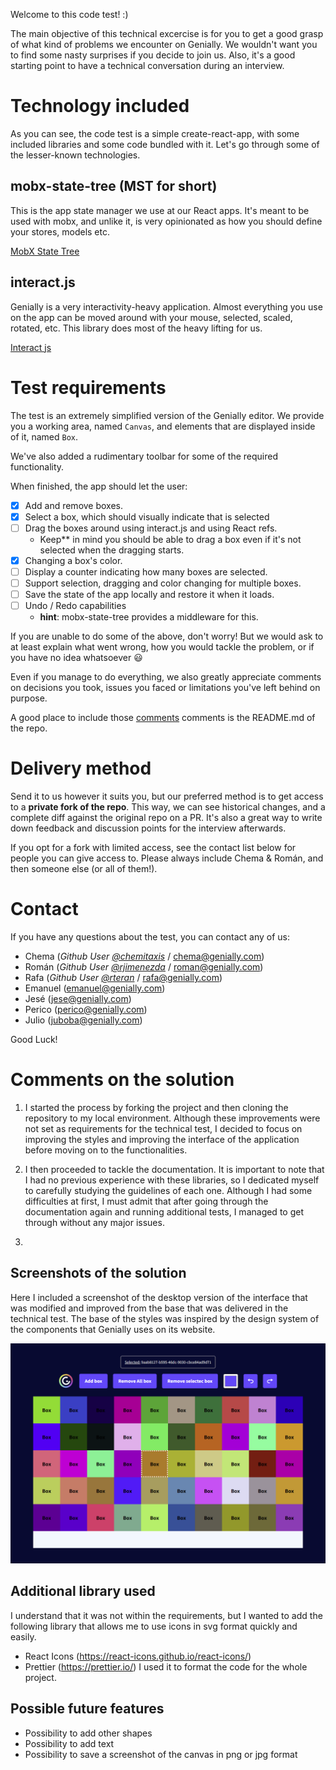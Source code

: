 Welcome to this code test! :)

The main objective of this technical excercise is for you to get a good grasp of what kind of problems we encounter on Genially. We wouldn't want you to find some nasty surprises if you decide to join us. Also, it's a good starting point to have a technical conversation during an interview. 

# Technology included

As you can see, the code test is a simple create-react-app, with some included libraries and some code bundled with it. Let's go through some of the lesser-known technologies.

## mobx-state-tree (MST for short)

This is the app state manager we use at our React apps. It's meant to be used with mobx, and unlike it, is very opinionated as how you should define your stores, models etc.

[MobX State Tree](https://github.com/mobxjs/mobx-state-tree)

## interact.js

Genially is a very interactivity-heavy application. Almost everything you use on the app can be moved around with your mouse, selected, scaled, rotated, etc. This library does most of the heavy lifting for us.

[Interact js](https://interactjs.io/)

# Test requirements

The test is an extremely simplified version of the Genially editor. We provide you a working area, named `Canvas`, and elements that are displayed inside of it, named `Box`.

We've also added a rudimentary toolbar for some of the required functionality.

When finished, the app should let the user:

- [X] Add and remove boxes.
- [X] Select a box, which should visually indicate that is selected
- [ ] Drag the boxes around using interact.js and using React refs.
  - Keep** in mind you should be able to drag a box even if it's not selected when the dragging starts.
- [X] Changing a box's color.
- [ ] Display a counter indicating how many boxes are selected.
- [ ] Support selection, dragging and color changing for multiple boxes.
- [ ] Save the state of the app locally and restore it when it loads.
- [ ] Undo / Redo capabilities
  - **hint**: mobx-state-tree provides a middleware for this.

If you are unable to do some of the above, don't worry! But we would ask to at least explain what went wrong, how you would tackle the problem, or if you have no idea whatsoever 😃 

Even if you manage to do everything, we also greatly appreciate comments on decisions you took, issues you faced or limitations you've left behind on purpose.

A good place to include those [comments](#comments-on-the-solution) comments is the README.md of the repo. 

# Delivery method

Send it to us however it suits you, but our preferred method is to get access to a **private fork of the repo**. This way, we can see historical changes, and a complete diff against the original repo on a PR. It's also a great way to write down feedback and discussion points for the interview afterwards.

If you opt for a fork with limited access, see the contact list below for people you can give access to. Please always include Chema & Román, and then someone else (or all of them!).

# Contact

If you have any questions about the test, you can contact any of us:

- Chema (<em>Github User [@chemitaxis](https://github.com/chemitaxis)</em> / chema@genially.com)
- Román (<em>Github User [@rjimenezda](https://github.com/rjimenezda)</em> / roman@genially.com)
- Rafa (<em>Github User [@rteran](https://github.com/rteran)</em> / rafa@genially.com)
- Emanuel (emanuel@genially.com)
- Jesé (jese@genially.com)
- Perico (perico@genially.com)
- Julio (juboba@genially.com)

Good Luck!

# Comments on the solution

1) I started the process by forking the project and then cloning the repository to my local environment. Although these improvements were not set as requirements for the technical test, I decided to focus on improving the styles and improving the interface of the application before moving on to the functionalities.

2) I then proceeded to tackle the documentation. It is important to note that I had no previous experience with these libraries, so I dedicated myself to carefully studying the guidelines of each one. Although I had some difficulties at first, I must admit that after going through the documentation again and running additional tests, I managed to get through without any major issues.

3) 

## Screenshots of the solution

Here I included a screenshot of the desktop version of the interface that was modified and improved from the base that was delivered in the technical test. The base of the styles was inspired by the design system of the components that Genially uses on its website.

![Interface Screenshot](/public/screenshot.png)


## Additional library used

I understand that it was not within the requirements, but I wanted to add the following library that allows me to use icons in svg format quickly and easily.

- React Icons (https://react-icons.github.io/react-icons/)
- Prettier (https://prettier.io/) I used it to format the code for the whole project.

## Possible future features

- Possibility to add other shapes
- Possibility to add text
- Possibility to save a screenshot of the canvas in png or jpg format